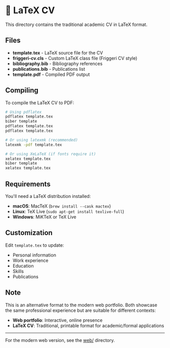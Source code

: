 # 📄 LaTeX CV

This directory contains the traditional academic CV in LaTeX format.

## Files

- **template.tex** - LaTeX source file for the CV
- **friggeri-cv.cls** - Custom LaTeX class file (Friggeri CV style)
- **bibliography.bib** - Bibliography references
- **publications.bib** - Publications list
- **template.pdf** - Compiled PDF output

## Compiling

To compile the LaTeX CV to PDF:

```bash
# Using pdflatex
pdflatex template.tex
biber template
pdflatex template.tex
pdflatex template.tex

# Or using latexmk (recommended)
latexmk -pdf template.tex

# Or using XeLaTeX (if fonts require it)
xelatex template.tex
biber template
xelatex template.tex
```

## Requirements

You'll need a LaTeX distribution installed:
- **macOS**: MacTeX (`brew install --cask mactex`)
- **Linux**: TeX Live (`sudo apt-get install texlive-full`)
- **Windows**: MiKTeX or TeX Live

## Customization

Edit `template.tex` to update:
- Personal information
- Work experience
- Education
- Skills
- Publications

## Note

This is an alternative format to the modern web portfolio. Both showcase the same professional experience but are suitable for different contexts:
- **Web portfolio**: Interactive, online presence
- **LaTeX CV**: Traditional, printable format for academic/formal applications

---

For the modern web version, see the [web/](../web/) directory.
